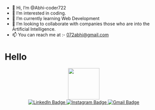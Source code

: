 - 👋 Hi, I’m @Abhi-coder722
- 👀 I’m interested in coding.
- 🌱 I’m currently learning Web Development
- 💞️ I’m looking to collaborate with companies those who are into the Artificial Intelligence.
- 📫 You can reach me at :- 072abhi@gmail.com

<h1>Hello</h1>
<div id="header" align="center">
  <img src="https://media.giphy.com/media/M9gbBd9nbDrOTu1Mqx/giphy.gif" width="100"/>
</div>
    <div id="badges" align="center">
        <a href="https://www.linkedin.com/in/abhishek-patel-ab9527246/">
          <img src="https://img.shields.io/badge/LinkedIn-blue?style=for-the-badge&logo=linkedin&logoColor=white" alt="LinkedIn Badge"/>
        </a>
        <a href="https://instagram.com/real_tech_coder?igshid=YmMyMTA2M2Y=">
          <img src="https://img.shields.io/badge/Instagram-red?style=for-the-badge&logo=instagram&logoColor=white" alt="Instagram Badge"/>
        </a>
        <a href="mailto:072abhi@gmail.com">
          <img src="https://img.shields.io/badge/Gmail-blue?style=for-the-badge&logo=gmail&logoColor=white" alt="Gmail Badge"/>
        </a>
    </div>
